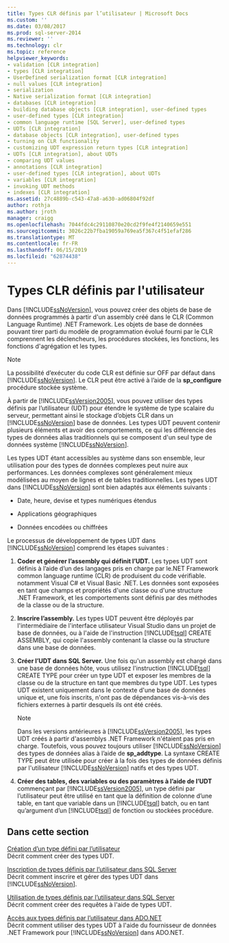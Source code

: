 ```yaml
---
title: Types CLR définis par l’utilisateur | Microsoft Docs
ms.custom: ''
ms.date: 03/08/2017
ms.prod: sql-server-2014
ms.reviewer: ''
ms.technology: clr
ms.topic: reference
helpviewer_keywords:
- validation [CLR integration]
- types [CLR integration]
- UserDefined serialization format [CLR integration]
- null values [CLR integration]
- serialization
- Native serialization format [CLR integration]
- databases [CLR integration]
- building database objects [CLR integration], user-defined types
- user-defined types [CLR integration]
- common language runtime [SQL Server], user-defined types
- UDTs [CLR integration]
- database objects [CLR integration], user-defined types
- turning on CLR functionality
- customizing UDT expression return types [CLR integration]
- UDTs [CLR integration], about UDTs
- comparing UDT values
- annotations [CLR integration]
- user-defined types [CLR integration], about UDTs
- variables [CLR integration]
- invoking UDT methods
- indexes [CLR integration]
ms.assetid: 27c4889b-c543-47a8-a630-ad06804f92df
author: rothja
ms.author: jroth
manager: craigg
ms.openlocfilehash: 7044fdc4c29110870e20cd2f9fe4f2140659e551
ms.sourcegitcommit: 3026c22b7fba19059a769ea5f367c4f51efaf286
ms.translationtype: MT
ms.contentlocale: fr-FR
ms.lasthandoff: 06/15/2019
ms.locfileid: "62874438"
---
```

# <a name="clr-user-defined-types"></a>Types CLR définis par l'utilisateur
  Dans [!INCLUDE[ssNoVersion](../../includes/ssnoversion-md.md)], vous pouvez créer des objets de base de données programmés à partir d'un assembly créé dans le CLR (Common Language Runtime) .NET Framework. Les objets de base de données pouvant tirer parti du modèle de programmation évolué fourni par le CLR comprennent les déclencheurs, les procédures stockées, les fonctions, les fonctions d'agrégation et les types.  
  
> [!NOTE]  
>  La possibilité d’exécuter du code CLR est définie sur OFF par défaut dans [!INCLUDE[ssNoVersion](../../includes/ssnoversion-md.md)]. Le CLR peut être activé à l’aide de la **sp_configure** procédure stockée système.  
  
 À partir de [!INCLUDE[ssVersion2005](../../includes/ssversion2005-md.md)], vous pouvez utiliser des types définis par l’utilisateur (UDT) pour étendre le système de type scalaire du serveur, permettant ainsi le stockage d’objets CLR dans un [!INCLUDE[ssNoVersion](../../includes/ssnoversion-md.md)] base de données. Les types UDT peuvent contenir plusieurs éléments et avoir des comportements, ce qui les différencie des types de données alias traditionnels qui se composent d'un seul type de données système [!INCLUDE[ssNoVersion](../../includes/ssnoversion-md.md)].  
  
 Les types UDT étant accessibles au système dans son ensemble, leur utilisation pour des types de données complexes peut nuire aux performances. Les données complexes sont généralement mieux modélisées au moyen de lignes et de tables traditionnelles. Les types UDT dans [!INCLUDE[ssNoVersion](../../includes/ssnoversion-md.md)] sont bien adaptés aux éléments suivants :  
  
-   Date, heure, devise et types numériques étendus  
  
-   Applications géographiques  
  
-   Données encodées ou chiffrées  
  
 Le processus de développement de types UDT dans [!INCLUDE[ssNoVersion](../../includes/ssnoversion-md.md)] comprend les étapes suivantes :  
  
1.  **Coder et générer l’assembly qui définit l’UDT.** Les types UDT sont définis à l’aide d’un des langages pris en charge par le.NET Framework common language runtime (CLR) de produisent du code vérifiable. notamment Visual C# et Visual Basic .NET. Les données sont exposées en tant que champs et propriétés d'une classe ou d'une structure .NET Framework, et les comportements sont définis par des méthodes de la classe ou de la structure.  
  
2.  **Inscrire l’assembly.** Les types UDT peuvent être déployés par l'intermédiaire de l'interface utilisateur Visual Studio dans un projet de base de données, ou à l'aide de l'instruction [!INCLUDE[tsql](../../includes/tsql-md.md)] CREATE ASSEMBLY, qui copie l'assembly contenant la classe ou la structure dans une base de données.  
  
3.  **Créer l’UDT dans SQL Server.** Une fois qu'un assembly est chargé dans une base de données hôte, vous utilisez l'instruction [!INCLUDE[tsql](../../includes/tsql-md.md)] CREATE TYPE pour créer un type UDT et exposer les membres de la classe ou de la structure en tant que membres du type UDT. Les types UDT existent uniquement dans le contexte d'une base de données unique et, une fois inscrits, n'ont pas de dépendances vis-à-vis des fichiers externes à partir desquels ils ont été créés.  
  
    > [!NOTE]  
    >  Dans les versions antérieures à [!INCLUDE[ssVersion2005](../../includes/ssversion2005-md.md)], les types UDT créés à partir d'assemblys .NET Framework n'étaient pas pris en charge. Toutefois, vous pouvez toujours utiliser [!INCLUDE[ssNoVersion](../../includes/ssnoversion-md.md)] des types de données alias à l’aide de **sp_addtype**. La syntaxe CREATE TYPE peut être utilisée pour créer à la fois des types de données définis par l'utilisateur [!INCLUDE[ssNoVersion](../../includes/ssnoversion-md.md)] natifs et des types UDT.  
  
4.  **Créer des tables, des variables ou des paramètres à l’aide de l’UDT** commençant par [!INCLUDE[ssVersion2005](../../includes/ssversion2005-md.md)], un type défini par l’utilisateur peut être utilisé en tant que la définition de colonne d’une table, en tant que variable dans un [!INCLUDE[tsql](../../includes/tsql-md.md)] batch, ou en tant qu’argument d’un [!INCLUDE[tsql](../../includes/tsql-md.md)] de fonction ou stockées procédure.  
  
## <a name="in-this-section"></a>Dans cette section  
 [Création d’un type défini par l’utilisateur](creating-user-defined-types.md)  
 Décrit comment créer des types UDT.  
  
 [Inscription de types définis par l’utilisateur dans SQL Server](registering-user-defined-types-in-sql-server.md)  
 Décrit comment inscrire et gérer des types UDT dans [!INCLUDE[ssNoVersion](../../includes/ssnoversion-md.md)].  
  
 [Utilisation de types définis par l’utilisateur dans SQL Server](working-with-user-defined-types-in-sql-server.md)  
 Décrit comment créer des requêtes à l'aide de types UDT.  
  
 [Accès aux types définis par l’utilisateur dans ADO.NET](accessing-user-defined-types-in-ado-net.md)  
 Décrit comment utiliser des types UDT à l'aide du fournisseur de données .NET Framework pour [!INCLUDE[ssNoVersion](../../includes/ssnoversion-md.md)] dans ADO.NET.  
  
  
